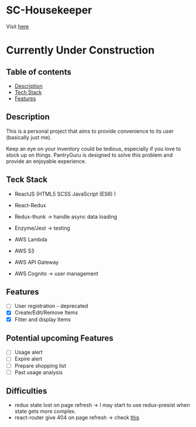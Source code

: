# SC-Housekeeper

Visit [here](https://pantryguru.simonchow.dev/)


# Currently Under Construction 


## Table of contents
* [Description](#description) 
* [Tech Stack](#techstack)
* [Features](#features)

## Description

This is a personal project that aims to provide convenience to its user (basically just me).

Keep an eye on your inventory could be tedious, especially if you love to stock up on things. 
PantryGuru is designed to solve this problem and provide an enjoyable experience. 


## Teck Stack

* ReactJS (HTML5 SCSS JavaScript (ES6) )
* React-Redux
* Redux-thunk -> handle async data loading
* Enzyme/Jest -> testing

* AWS Lambda 
* AWS S3
* AWS API Gateway
* AWS Cognito -> user management



## Features

- [ ] User registration - deprecated
- [x] Create/Edit/Remove Items
- [x] Filter and display Items

## Potential upcoming Features

- [ ] Usage alert 
- [ ] Expire alert 
- [ ] Prepare shopping list
- [ ] Past usage analysis

## Difficulties

* redux state lost on page refresh -> I may start to use redux-presist when state gets more complex.
* react-router give 404 on page refresh -> check [this](https://stackoverflow.com/questions/27928372/react-router-urls-dont-work-when-refreshing-or-writing-manually)


